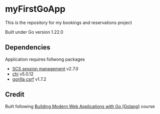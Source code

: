# myFirstGoApp

This is the repository for my bookings and reservations project

Built under Go version 1.22.0

## Dependencies

Application requires follwong packages
- [SCS session management](https://github.com/alexedwards/scs/v2) v2.7.0
- [chi](github.com/go-chi/chi/v5) v5.0.12
- [gorilla csrf](github.com/gorilla/csrf) v1.7.2

## Credit
Built following [Building Modern Web Applications with Go \(Golang\)](https://www.udemy.com/course/building-modern-web-applications-with-go/) course
